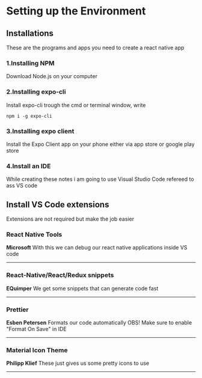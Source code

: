 # Setting up the Environment

## Installations
These are the programs and apps you need to create a react native app
###  1.Installing NPM
Download Node.js on your computer

### 2.Installing expo-cli
Install expo-cli trough the cmd or terminal window, write

	npm i -g expo-cli

### 3.Installing expo client 
Install the Expo Client app on your phone either via app store or google play store

### 4.Install an IDE
While creating these notes i am going to use Visual Studio Code refereed to ass VS code



## Install VS Code extensions
Extensions are not required but make the job easier

### React Native Tools
<b>Microsoft</b>
With this we can debug our react native applications inside VS code

---

### React-Native/React/Redux snippets
<b>EQuimper</b>
We get some snippets that can generate code fast

---

### Prettier
<b>Esben Petersen</b>
Formats our code automatically
OBS! Make sure to enable "Format On Save" in IDE

---

### Material Icon Theme
<b>Philipp Klief</b>
These just gives us some pretty icons to use

---

